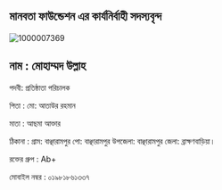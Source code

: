 ## মানবতা ফাউন্ডেশন এর কার্যনির্বাহী সদস্যবৃন্দ
![1000007369](https://github.com/Manobotafoundation/Manobotafoundation.github.io/assets/159403990/a3e71f3b-df3e-4a75-ab33-d638c2a4791d)


## নাম : মোহাম্মদ উল্লাহ

পদবী: প্রতিষ্ঠাতা পরিচালক 

পিতা : মো: আতাউর রহমান 

মাতা : আছমা আক্তার

ঠিকানা : গ্রাম: বাঞ্ছারামপুর পো: বাঞ্ছারামপুর উপজেলা: বাঞ্ছারামপুর জেলা: ব্রাক্ষণবাড়িয়া। 

রক্তের গ্রুপ : Ab+

মোবাইল নম্বর : ০১৯৮১৮৬১৩৩৭
